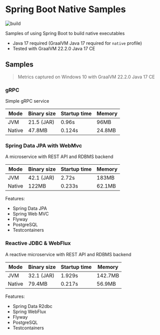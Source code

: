 # Spring Boot Native Samples

![build](https://github.com/alexcheng1982/spring-boot-native-samples/actions/workflows/build.yml/badge.svg)

Samples of using Spring Boot to build native executables

* Java 17 required (GraalVM Java 17 required for `native` profile)
* Tested with GraalVM 22.2.0 Java 17 CE

## Samples

> Metrics captured on Windows 10 with GraalVM 22.2.0 Java 17 CE

### gRPC

Simple gRPC service

| Mode | Binary size | Startup time | Memory |
|--------|-------|-------|--|
| JVM | 21.5 (JAR) | 0.96s | 96MB |
| Native | 47.8MB | 0.124s | 24.8MB |

### Spring Data JPA with WebMvc

A microservice with REST API and RDBMS backend

| Mode | Binary size | Startup time | Memory |
|--------|-------|-------|--|
| JVM | 42.1 (JAR) | 2.72s | 183MB |
| Native | 122MB | 0.233s | 62.1MB |

Features:

* Spring Data JPA
* Spring Web MVC
* Flyway
* PostgreSQL
* Testcontainers

### Reactive JDBC & WebFlux

A reactive microservice with REST API and RDBMS backend

| Mode | Binary size | Startup time | Memory |
|--------|-------|-------|--|
| JVM | 32.1 (JAR) | 1.929s | 142.7MB |
| Native | 79.4MB | 0.217s | 56.9MB |

Features:

* Spring Data R2dbc
* Spring WebFlux
* Flyway
* PostgreSQL
* Testcontainers
